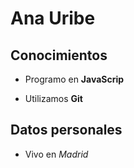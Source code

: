 # Ana Uribe

## Conocimientos

- Programo en **JavaScrip**

- Utilizamos **Git**

## Datos personales
    
- Vivo en _Madrid_